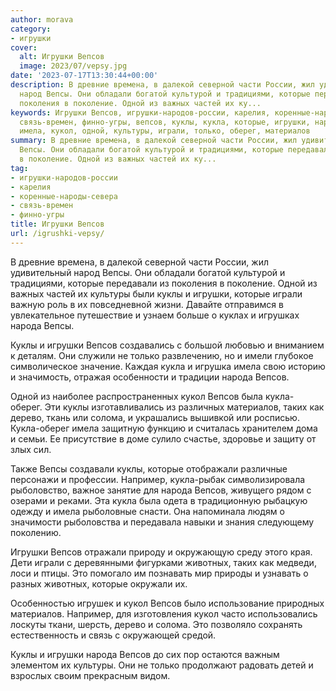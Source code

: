 ```yaml
---
author: morava
category:
- игрушки
cover:
  alt: Игрушки Вепсов
  image: 2023/07/vepsy.jpg
date: '2023-07-17T13:30:44+00:00'
description: В древние времена, в далекой северной части России, жил удивительный
  народ Вепсы. Они обладали богатой культурой и традициями, которые передавали из
  поколения в поколение. Одной из важных частей их ку...
keywords: Игрушки Вепсов, игрушки-народов-россии, карелия, коренные-народы-севера,
  связь-времен, финно-угры, вепсов, куклы, кукла, которые, игрушки, народа, вепсы,
  имела, кукол, одной, культуры, играли, только, оберег, материалов
summary: В древние времена, в далекой северной части России, жил удивительный народ
  Вепсы. Они обладали богатой культурой и традициями, которые передавали из поколения
  в поколение. Одной из важных частей их ку...
tag:
- игрушки-народов-россии
- карелия
- коренные-народы-севера
- связь-времен
- финно-угры
title: Игрушки Вепсов
url: /igrushki-vepsy/
---
```


В древние времена, в далекой северной части России, жил удивительный народ Вепсы. Они обладали богатой культурой и традициями, которые передавали из поколения в поколение. Одной из важных частей их культуры были куклы и игрушки, которые играли важную роль в их повседневной жизни. Давайте отправимся в увлекательное путешествие и узнаем больше о куклах и игрушках народа Вепсы.

Куклы и игрушки Вепсов создавались с большой любовью и вниманием к деталям. Они служили не только развлечению, но и имели глубокое символическое значение. Каждая кукла и игрушка имела свою историю и значимость, отражая особенности и традиции народа Вепсов.

Одной из наиболее распространенных кукол Вепсов была кукла-оберег. Эти куклы изготавливались из различных материалов, таких как дерево, ткань или солома, и украшались вышивкой или росписью. Кукла-оберег имела защитную функцию и считалась хранителем дома и семьи. Ее присутствие в доме сулило счастье, здоровье и защиту от злых сил.

Также Вепсы создавали куклы, которые отображали различные персонажи и профессии. Например, кукла-рыбак символизировала рыболовство, важное занятие для народа Вепсов, живущего рядом с озерами и реками. Эта кукла была одета в традиционную рыбацкую одежду и имела рыболовные снасти. Она напоминала людям о значимости рыболовства и передавала навыки и знания следующему поколению.

Игрушки Вепсов отражали природу и окружающую среду этого края. Дети играли с деревянными фигурками животных, таких как медведи, лоси и птицы. Это помогало им познавать мир природы и узнавать о разных животных, которые окружали их.

Особенностью игрушек и кукол Вепсов было использование природных материалов. Например, для изготовления кукол часто использовались лоскуты ткани, шерсть, дерево и солома. Это позволяло сохранять естественность и связь с окружающей средой.

Куклы и игрушки народа Вепсов до сих пор остаются важным элементом их культуры. Они не только продолжают радовать детей и взрослых своим прекрасным видом.